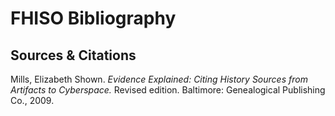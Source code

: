 FHISO Bibliography
==================

Sources & Citations
-------------------

Mills, Elizabeth Shown. *Evidence Explained: Citing History Sources from
Artifacts to Cyberspace.*  Revised edition.  Baltimore: Genealogical
Publishing Co., 2009.
